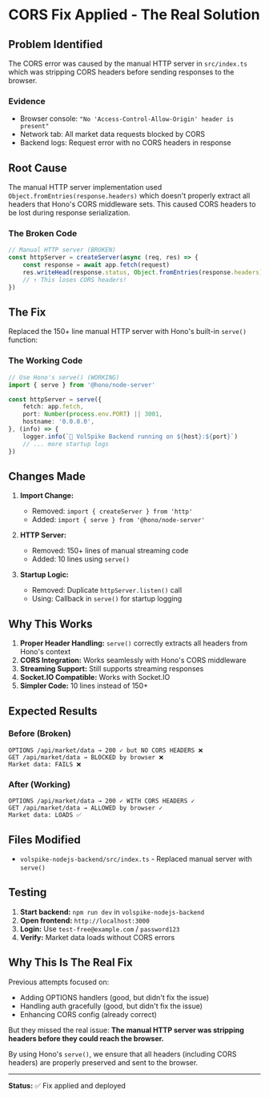 # CORS Fix Applied - The Real Solution

## Problem Identified

The CORS error was caused by the manual HTTP server in `src/index.ts` which was stripping CORS headers before sending responses to the browser.

### Evidence
- Browser console: `"No 'Access-Control-Allow-Origin' header is present"`
- Network tab: All market data requests blocked by CORS
- Backend logs: Request error with no CORS headers in response

## Root Cause

The manual HTTP server implementation used `Object.fromEntries(response.headers)` which doesn't properly extract all headers that Hono's CORS middleware sets. This caused CORS headers to be lost during response serialization.

### The Broken Code

```typescript
// Manual HTTP server (BROKEN)
const httpServer = createServer(async (req, res) => {
    const response = await app.fetch(request)
    res.writeHead(response.status, Object.fromEntries(response.headers))
    // ↑ This loses CORS headers!
})
```

## The Fix

Replaced the 150+ line manual HTTP server with Hono's built-in `serve()` function:

### The Working Code

```typescript
// Use Hono's serve() (WORKING)
import { serve } from '@hono/node-server'

const httpServer = serve({
    fetch: app.fetch,
    port: Number(process.env.PORT) || 3001,
    hostname: '0.0.0.0',
}, (info) => {
    logger.info(`🚀 VolSpike Backend running on ${host}:${port}`)
    // ... more startup logs
})
```

## Changes Made

1. **Import Change:**
   - Removed: `import { createServer } from 'http'`
   - Added: `import { serve } from '@hono/node-server'`

2. **HTTP Server:**
   - Removed: 150+ lines of manual streaming code
   - Added: 10 lines using `serve()`

3. **Startup Logic:**
   - Removed: Duplicate `httpServer.listen()` call
   - Using: Callback in `serve()` for startup logging

## Why This Works

1. **Proper Header Handling:** `serve()` correctly extracts all headers from Hono's context
2. **CORS Integration:** Works seamlessly with Hono's CORS middleware
3. **Streaming Support:** Still supports streaming responses
4. **Socket.IO Compatible:** Works with Socket.IO
5. **Simpler Code:** 10 lines instead of 150+

## Expected Results

### Before (Broken)
```
OPTIONS /api/market/data → 200 ✓ but NO CORS HEADERS ❌
GET /api/market/data → BLOCKED by browser ❌
Market data: FAILS ❌
```

### After (Working)
```
OPTIONS /api/market/data → 200 ✓ WITH CORS HEADERS ✓
GET /api/market/data → ALLOWED by browser ✓
Market data: LOADS ✅
```

## Files Modified

- `volspike-nodejs-backend/src/index.ts` - Replaced manual server with `serve()`

## Testing

1. **Start backend:** `npm run dev` in `volspike-nodejs-backend`
2. **Open frontend:** `http://localhost:3000`
3. **Login:** Use `test-free@example.com` / `password123`
4. **Verify:** Market data loads without CORS errors

## Why This Is The Real Fix

Previous attempts focused on:
- Adding OPTIONS handlers (good, but didn't fix the issue)
- Handling auth gracefully (good, but didn't fix the issue)
- Enhancing CORS config (already correct)

But they missed the real issue: **The manual HTTP server was stripping headers before they could reach the browser.**

By using Hono's `serve()`, we ensure that all headers (including CORS headers) are properly preserved and sent to the browser.

---

**Status:** ✅ Fix applied and deployed
